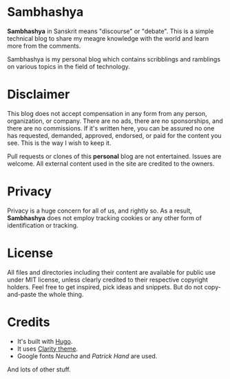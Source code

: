 # Sambhashya

**Sambhashya** in Sanskrit means "discourse" or "debate".
This is a simple technical blog to share my meagre knowledge
with the world and learn more from the comments.

Sambhashya is my personal blog which contains scribblings
and ramblings on various topics in the field of technology.

# Disclaimer

This blog does not accept compensation in any form from
any person, organization, or company. There are no ads,
there are no sponsorships, and there are no commissions.
If it's written here, you can be assured no one has
requested, demanded, approved, endorsed, or paid for the
content you see. This is the way I wish to keep it.

Pull requests or clones of this **personal** blog are not
entertained. Issues are welcome. All external content used
in the site are credited to the owners.

# Privacy

Privacy is a huge concern for all of us, and rightly so.
As a result, **Sambhashya** does not employ tracking cookies
or any other form of identification or tracking.

# License

All files and directories including their content are available
for public use under MIT license, unless clearly credited to
their respective copyright holders. Feel free to get inspired,
pick ideas and snippets. But do not copy-and-paste the whole
thing.

# Credits

- It's built with [Hugo](https://gohugo.io/).
- It uses [Clarity theme](https://github.com/chipzoller/hugo-clarity).
- Google fonts *Neucha* and *Patrick Hand* are used.

And lots of other stuff.